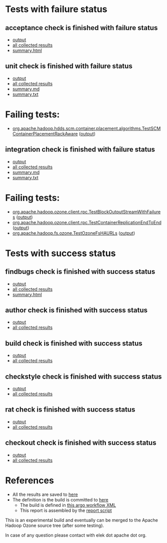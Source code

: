 # Tests with failure status

## acceptance check is finished with failure status

   * [output](https://raw.githubusercontent.com/elek/ozone-ci-q4/master/pr/pr-hdds-2210-kntbx/acceptance/output.log)
   * [all collected results](https://github.com/elek/ozone-ci-q4/tree/master/pr/pr-hdds-2210-kntbx/acceptance)
   * [summary.html](https://elek.github.io/ozone-ci-q4/pr/pr-hdds-2210-kntbx/acceptance/summary.html)


## unit check is finished with failure status

   * [output](https://raw.githubusercontent.com/elek/ozone-ci-q4/master/pr/pr-hdds-2210-kntbx/unit/output.log)
   * [all collected results](https://github.com/elek/ozone-ci-q4/tree/master/pr/pr-hdds-2210-kntbx/unit)
   * [summary.md](https://github.com/elek/ozone-ci-q4/tree/master/pr/pr-hdds-2210-kntbx/unit/summary.md)
   * [summary.txt](https://github.com/elek/ozone-ci-q4/tree/master/pr/pr-hdds-2210-kntbx/unit/summary.txt)

# Failing tests: 

 * [org.apache.hadoop.hdds.scm.container.placement.algorithms.TestSCMContainerPlacementRackAware](hadoop-hdds/server-scm/org.apache.hadoop.hdds.scm.container.placement.algorithms.TestSCMContainerPlacementRackAware.txt) ([output](hadoop-hdds/server-scm/org.apache.hadoop.hdds.scm.container.placement.algorithms.TestSCMContainerPlacementRackAware-output.txt))

## integration check is finished with failure status

   * [output](https://raw.githubusercontent.com/elek/ozone-ci-q4/master/pr/pr-hdds-2210-kntbx/integration/output.log)
   * [all collected results](https://github.com/elek/ozone-ci-q4/tree/master/pr/pr-hdds-2210-kntbx/integration)
   * [summary.md](https://github.com/elek/ozone-ci-q4/tree/master/pr/pr-hdds-2210-kntbx/integration/summary.md)
   * [summary.txt](https://github.com/elek/ozone-ci-q4/tree/master/pr/pr-hdds-2210-kntbx/integration/summary.txt)

# Failing tests: 

 * [org.apache.hadoop.ozone.client.rpc.TestBlockOutputStreamWithFailures](hadoop-ozone/integration-test/org.apache.hadoop.ozone.client.rpc.TestBlockOutputStreamWithFailures.txt) ([output](hadoop-ozone/integration-test/org.apache.hadoop.ozone.client.rpc.TestBlockOutputStreamWithFailures-output.txt))
 * [org.apache.hadoop.ozone.client.rpc.TestContainerReplicationEndToEnd](hadoop-ozone/integration-test/org.apache.hadoop.ozone.client.rpc.TestContainerReplicationEndToEnd.txt) ([output](hadoop-ozone/integration-test/org.apache.hadoop.ozone.client.rpc.TestContainerReplicationEndToEnd-output.txt))
 * [org.apache.hadoop.fs.ozone.TestOzoneFsHAURLs](hadoop-ozone/ozonefs/org.apache.hadoop.fs.ozone.TestOzoneFsHAURLs.txt) ([output](hadoop-ozone/ozonefs/org.apache.hadoop.fs.ozone.TestOzoneFsHAURLs-output.txt))


# Tests with success status

## findbugs check is finished with success status

   * [output](https://raw.githubusercontent.com/elek/ozone-ci-q4/master/pr/pr-hdds-2210-kntbx/findbugs/output.log)
   * [all collected results](https://github.com/elek/ozone-ci-q4/tree/master/pr/pr-hdds-2210-kntbx/findbugs)
   * [summary.html](https://elek.github.io/ozone-ci-q4/pr/pr-hdds-2210-kntbx/findbugs/summary.html)


## author check is finished with success status

   * [output](https://raw.githubusercontent.com/elek/ozone-ci-q4/master/pr/pr-hdds-2210-kntbx/author/output.log)
   * [all collected results](https://github.com/elek/ozone-ci-q4/tree/master/pr/pr-hdds-2210-kntbx/author)


## build check is finished with success status

   * [output](https://raw.githubusercontent.com/elek/ozone-ci-q4/master/pr/pr-hdds-2210-kntbx/build/output.log)
   * [all collected results](https://github.com/elek/ozone-ci-q4/tree/master/pr/pr-hdds-2210-kntbx/build)


## checkstyle check is finished with success status

   * [output](https://raw.githubusercontent.com/elek/ozone-ci-q4/master/pr/pr-hdds-2210-kntbx/checkstyle/output.log)
   * [all collected results](https://github.com/elek/ozone-ci-q4/tree/master/pr/pr-hdds-2210-kntbx/checkstyle)


## rat check is finished with success status

   * [output](https://raw.githubusercontent.com/elek/ozone-ci-q4/master/pr/pr-hdds-2210-kntbx/rat/output.log)
   * [all collected results](https://github.com/elek/ozone-ci-q4/tree/master/pr/pr-hdds-2210-kntbx/rat)


## checkout check is finished with success status

   * [output](https://raw.githubusercontent.com/elek/ozone-ci-q4/master/pr/pr-hdds-2210-kntbx/checkout/output.log)
   * [all collected results](https://github.com/elek/ozone-ci-q4/tree/master/pr/pr-hdds-2210-kntbx/checkout)




# References

 * All the results are saved to [here](https://github.com/elek/ozone-ci-q4/tree/master/pr/pr-hdds-2210-kntbx/)
 * The definition is the build is committed to [here](https://github.com/elek/argo-ozone)
    * The build is defined in [this argo workflow XML](https://github.com/elek/argo-ozone/blob/master/ozone-build.yaml)
    * This report is assembled by the [report script](https://github.com/elek/argo-ozone/blob/master/scripts/report.sh)

This is an experimental build and eventually can be merged to the Apache Hadoop Ozone source tree (after some testing).

In case of any question please contact with elek dot apache dot org.
